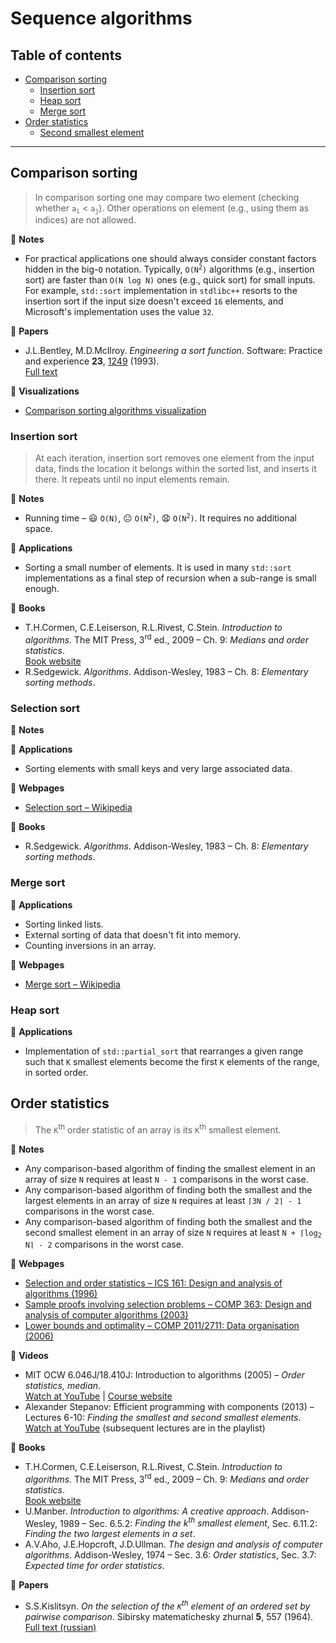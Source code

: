 # Sequence algorithms

## Table of contents

* [Comparison sorting](#comparison-sorting)
	* [Insertion sort](#insertion-sort)
	* [Heap sort](#heap-sort)
	* [Merge sort](#merge-sort)
* [Order statistics](#order-statistics)
	* [Second smallest element](#second-smallest-element)

---

## Comparison sorting

> In comparison sorting one may compare two element (checking whether <code>a<sub>i</sub></code> < <code>a<sub>j</sub></code>). Other operations on element (e.g., using them as indices) are not allowed.

:memo: **Notes**

* For practical applications one should always consider constant factors hidden in the big-`O` notation. Typically, <code>O(N<sup>2</sup>)</code> algorithms (e.g., insertion sort) are faster than `O(N log N)` ones (e.g., quick sort) for small inputs. For example, `std::sort` implementation in `stdlibc++` resorts to the insertion sort if the input size doesn't exceed `16` elements, and Microsoft's implementation uses the value `32`.

:page_facing_up: **Papers**

* J.L.Bentley, M.D.McIlroy. *Engineering a sort function*. Software: Practice and experience **23**, [1249](https://dx.doi.org/10.1002/spe.4380231105) (1993).\
[Full text](https://cs.fit.edu/~pkc/classes/writing/samples/bentley93engineering.pdf)

:dizzy: **Visualizations**

* [Comparison sorting algorithms visualization](https://www.cs.usfca.edu/~galles/visualization/ComparisonSort.html)

### Insertion sort

> At each iteration, insertion sort removes one element from the input data, finds the location it belongs within the sorted list, and inserts it there. It repeats until no input elements remain.

:memo: **Notes**

* Running time &ndash; :smiley: `O(N)`, :neutral_face: <code>O(N<sup>2</sup>)</code>,  :anguished: <code>O(N<sup>2</sup>)</code>. It requires no additional space.

:wrench: **Applications**

* Sorting a small number of elements. It is used in many `std::sort` implementations as a final step of recursion when a sub-range is small enough.

:book: **Books**

* T.H.Cormen, C.E.Leiserson, R.L.Rivest, C.Stein. *Introduction to algorithms*. The MIT Press, 3<sup>rd</sup> ed., 2009 &ndash; Ch. 9: *Medians and order statistics*.\
[Book website](https://mitpress.mit.edu/books/introduction-algorithms-third-edition)
* R.Sedgewick. *Algorithms*. Addison-Wesley, 1983 &ndash; Ch. 8: *Elementary sorting methods*.

### Selection sort

:memo: **Notes**

:wrench: **Applications**

* Sorting elements with small keys and very large associated data.

:link: **Webpages**

* [Selection sort &ndash; Wikipedia](https://en.wikipedia.org/wiki/Selection_sort)

:book: **Books**

* R.Sedgewick. *Algorithms*. Addison-Wesley, 1983 &ndash; Ch. 8: *Elementary sorting methods*.

### Merge sort

:wrench: **Applications**

* Sorting linked lists.
* External sorting of data that doesn't fit into memory.
* Counting inversions in an array.

:link: **Webpages**

* [Merge sort &ndash; Wikipedia](https://en.wikipedia.org/wiki/Merge_sort)

### Heap sort

:wrench: **Applications**

* Implementation of `std::partial_sort` that rearranges a given range such that `K` smallest elements become the first `K` elements of the range, in sorted order.

## Order statistics

> The `K`<sup>th</sup> order statistic of an array is its `K`<sup>th</sup> smallest element.

:memo: **Notes**

* Any comparison-based algorithm of finding the smallest element in an array of size `N` requires at least `N - 1` comparisons in the worst case.
* Any comparison-based algorithm of finding both the smallest and the largest elements in an array of size `N` requires at least `⌈3N / 2⌉ - 1` comparisons in the worst case.
* Any comparison-based algorithm of finding both the smallest and the second smallest element in an array of size `N` requires at least <code>N + &lceil;log<sub>2</sub> N&rceil; - 2</code> comparisons in the worst case.

:link: **Webpages**

* [Selection and order statistics &ndash; ICS 161: Design and analysis of algorithms (1996)](https://www.ics.uci.edu/~eppstein/161/960125.html)
* [Sample proofs involving selection problems &ndash; COMP 363: Design and analysis of computer algorithms (2003)](http://cs.slu.edu/~goldwasser/class/loyola/comp363/2003_Spring/handouts/selectionproofs.pdf)
* [Lower bounds and optimality &ndash; COMP 2011/2711: Data organisation (2006)](https://www.cse.unsw.edu.au/~cs2011/lect/2711_Adversary.pdf)

:movie_camera: **Videos**

* MIT OCW 6.046J/18.410J: Introduction to algorithms (2005) &ndash; *Order statistics, median*.\
[Watch at YouTube](https://www.youtube.com/watch?v=mR_RUjsJnV8) |
[Course website](https://ocw.mit.edu/courses/electrical-engineering-and-computer-science/6-046j-introduction-to-algorithms-sma-5503-fall-2005/)
* Alexander Stepanov: Efficient programming with components (2013) &ndash; Lectures 6-10: *Finding the smallest and second smallest elements*.\
[Watch at YouTube](https://www.youtube.com/watch?v=lWSYE-hRw0s&list=PLHxtyCq_WDLXryyw91lahwdtpZsmo4BGD) (subsequent lectures are in the playlist)

:book: **Books**

* T.H.Cormen, C.E.Leiserson, R.L.Rivest, C.Stein. *Introduction to algorithms*. The MIT Press, 3<sup>rd</sup> ed., 2009 &ndash; Ch. 9: *Medians and order statistics*.\
[Book website](https://mitpress.mit.edu/books/introduction-algorithms-third-edition)
* U.Manber. *Introduction to algorithms: A creative approach*. Addison-Wesley, 1989 &ndash; Sec. 6.5.2: *Finding the k<sup>th</sup> smallest element*, Sec. 6.11.2: *Finding the two largest elements in a set*.
* A.V.Aho, J.E.Hopcroft, J.D.Ullman. *The design and analysis of computer algorithms*. Addison-Wesley, 1974 &ndash; Sec. 3.6: *Order statistics*, Sec. 3.7: *Expected time for order statistics*.

:page_facing_up: **Papers**

* S.S.Kislitsyn. *On the selection of the `K`<sup>th</sup> element of an ordered set by pairwise comparison*. Sibirsky matematichesky zhurnal **5**, 557 (1964).\
[Full text (russian)](https://gdz.sub.uni-goettingen.de/id/PPN394039319_0005?tify={%22pages%22:[559]})
